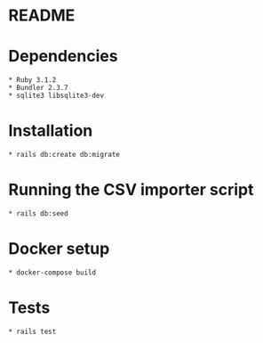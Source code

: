 # README

# Dependencies
    * Ruby 3.1.2
    * Bundler 2.3.7
    * sqlite3 libsqlite3-dev

# Installation
    * rails db:create db:migrate

# Running the CSV importer script
    * rails db:seed

# Docker setup
    * docker-compose build

# Tests
    * rails test

